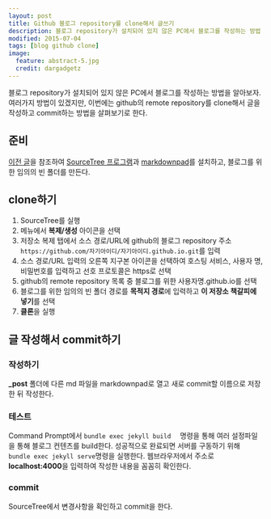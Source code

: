 ```yaml
---
layout: post
title: Github 블로그 repository를 clone해서 글쓰기
description: 블로그 repository가 설치되어 있지 않은 PC에서 블로그를 작성하는 방법
modified: 2015-07-04
tags: [blog github clone]
image:
  feature: abstract-5.jpg
  credit: dargadgetz
---
```


블로그 repository가 설치되어 있지 않은 PC에서 블로그를 작성하는 방법을 알아보자. 
여러가지 방법이 있겠지만, 이번에는 github의 remote repository를 clone해서 글을 작성하고 commit하는 방법을 살펴보기로 한다. 


## 준비

[이전 글](http://dakoo.github.io/blog/how-to-use-jekyll-on-github-2/)을 참조하여 [SourceTree 프로그램](https://www.sourcetreeapp.com/)과 [markdownpad](http://markdownpad.com/download.html)를 설치하고, 블로그를 위한 임의의 빈 폴더를 만든다.  

## clone하기

1. SourceTree를 실행
2. 메뉴에서 **복제/생성** 아이콘을 선택
3. 저장소 복제 탭에서 소스 경로/URL에 github의 블로그 repository 주소 `https://github.com/자기아이디/자기아이디.github.io.git`를 입력 
4. 소스 경로/URL 입력의 오른쪽 지구본 아이콘을 선택하여 호스팅 서비스, 사용자 명, 비밀번호를 입력하고 선호 프로토콜은 https로 선택 
5. github의 remote repository 목록 중 블로그를 위한 사용자명.github.io를 선택
6. 블로그를 위한 임의의 빈 폴더 경로를 **목적지 경로**에 입력하고 **이 저장소 책갈피에 넣기**를 선택
7. **클론**을 실행    

## 글 작성해서 commit하기

### 작성하기

**_post** 폴더에 다른 md 파일을 markdownpad로 열고 새로 commit할 이름으로 저장한 뒤 작성한다. 

### 테스트

Command Prompt에서 `bundle exec jekyll build  ` 명령을 통해 여러 설정파일을 통해 블로그 컨텐츠를 build한다. 성공적으로 완료되면 서버를 구동하기 위해 `bundle exec jekyll serve`명령을 실행한다. 웹브라우저에서 주소로 **localhost:4000**을 입력하여 작성한 내용을 꼼꼼히 확인한다. 

### commit

SourceTree에서 변경사항을 확인하고 commit을 한다. 
